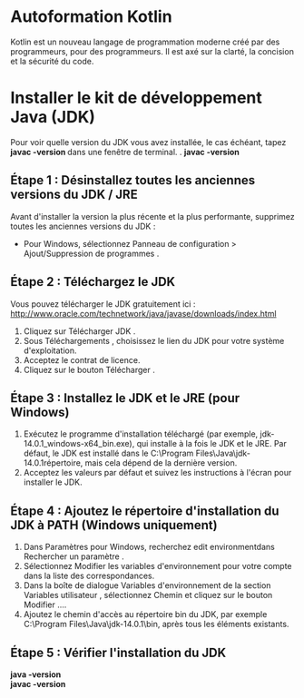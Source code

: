 # Autoformation Kotlin
Kotlin est un nouveau langage de programmation moderne créé par des programmeurs, pour des programmeurs. Il est axé sur la clarté, la concision et la sécurité du code.

# Installer le kit de développement Java (JDK)
Pour voir quelle version du JDK vous avez installée, le cas échéant, tapez <strong>javac -version </strong>dans une fenêtre de terminal.
. <strong> javac -version </strong>


## Étape 1 : Désinstallez toutes les anciennes versions du JDK / JRE
Avant d'installer la version la plus récente et la plus performante, supprimez toutes les anciennes versions du JDK :

- Pour Windows, sélectionnez Panneau de configuration > Ajout/Suppression de programmes .

## Étape 2 : Téléchargez le JDK
Vous pouvez télécharger le JDK gratuitement ici : <a src="http://www.oracle.com/technetwork/java/javase/downloads/index.html">http://www.oracle.com/technetwork/java/javase/downloads/index.html </a>

1. Cliquez sur Télécharger JDK .
2. Sous Téléchargements , choisissez le lien du JDK pour votre système d'exploitation.
3. Acceptez le contrat de licence.
4. Cliquez sur le bouton Télécharger .

## Étape 3 : Installez le JDK et le JRE (pour Windows)
1. Exécutez le programme d'installation téléchargé (par exemple, jdk-14.0.1_windows-x64_bin.exe), qui installe à la fois le JDK et le JRE. Par défaut, le JDK est installé dans le C:\Program Files\Java\jdk-14.0.1répertoire, mais cela dépend de la dernière version.
2. Acceptez les valeurs par défaut et suivez les instructions à l'écran pour installer le JDK.

## Étape 4 : Ajoutez le répertoire d'installation du JDK à PATH (Windows uniquement)

1. Dans Paramètres pour Windows, recherchez edit environmentdans Rechercher un paramètre .
2. Sélectionnez Modifier les variables d'environnement pour votre compte dans la liste des correspondances.
3. Dans la boîte de dialogue Variables d'environnement de la section Variables utilisateur , sélectionnez Chemin et cliquez sur le bouton Modifier ....
4.  Ajoutez le chemin d'accès au répertoire bin du JDK, par exemple C:\Program Files\Java\jdk-14.0.1\bin, après tous les éléments existants.

## Étape 5 : Vérifier l'installation du JDK

<strong>java -version </strong></br>
<strong>javac -version </strong>
